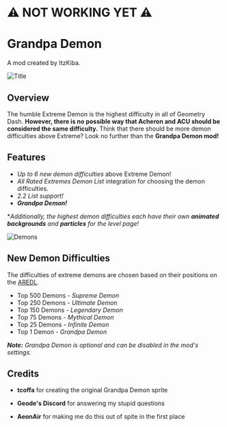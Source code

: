# ⚠️ NOT WORKING YET ⚠️

# Grandpa Demon
A mod created by ItzKiba.

![Title](resources/readme/difficulties.png)

## Overview
The humble Extreme Demon is the highest difficulty in all of Geometry Dash. **However, there is no possible way that Acheron and ACU should be considered the same difficulty.** Think that there should be more demon difficulties above Extreme? Look no further than the **Grandpa Demon mod!**

## Features
* *Up to 6 new demon difficulties* above Extreme Demon!
* *All Rated Extremes Demon List* integration for choosing the demon difficulties.
* *2.2 List support!*
* ***Grandpa Demon!***


**Additionally, the highest demon difficulties each have their own **animated backgrounds** and **particles** for the level page!*

![Demons](resources/readme/demons.png)

## New Demon Difficulties
The difficulties of extreme demons are chosen based on their positions on the [AREDL](https://aredl.pages.dev/#/).

* Top 500 Demons - *Supreme Demon*
* Top 250 Demons - *Ultimate Demon*
* Top 150 Demons - *Legendary Demon*
* Top 75 Demons - *Mythical Demon*
* Top 25 Demons - *Infinite Demon*
* Top 1 Demon - *Grandpa Demon*

***Note:** Grandpa Demon is optional and can be disabled in the mod's settings.*

## Credits
* **tcoffa** for creating the original Grandpa Demon sprite
* **Geode's Discord** for answering my stupid questions

* **AeonAir** for making me do this out of spite in the first place

